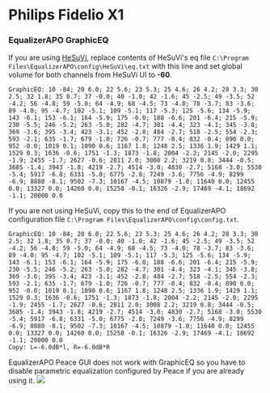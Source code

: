 # Philips Fidelio X1
### EqualizerAPO GraphicEQ
If you are using [HeSuVi](https://sourceforge.net/projects/hesuvi/), replace contents of HeSuVi's eq file `C:\Program Files\EqualizerAPO\config\HeSuVi\eq.txt` with this line and set global volume for both channels from HeSuVi UI to **-60**.
```
GraphicEQ: 10 -84; 20 6.0; 22 5.6; 23 5.3; 25 4.6; 26 4.2; 28 3.3; 30 2.5; 32 1.8; 35 0.7; 37 -0.0; 40 -1.0; 42 -1.6; 45 -2.5; 49 -3.5; 52 -4.2; 56 -4.8; 59 -5.0; 64 -4.9; 68 -4.5; 73 -4.0; 78 -3.7; 83 -3.6; 89 -4.0; 95 -4.7; 102 -5.1; 109 -5.1; 117 -5.3; 125 -5.6; 134 -5.9; 143 -6.1; 153 -6.1; 164 -5.9; 175 -6.0; 188 -6.6; 201 -6.4; 215 -5.9; 230 -5.5; 246 -5.2; 263 -5.0; 282 -4.7; 301 -4.4; 323 -4.1; 345 -3.8; 369 -3.6; 395 -3.4; 423 -3.1; 452 -2.8; 484 -2.7; 518 -2.5; 554 -2.3; 593 -2.1; 635 -1.7; 679 -1.0; 726 -0.7; 777 -0.4; 832 -0.4; 890 0.0; 952 -0.0; 1019 0.1; 1090 0.6; 1167 1.8; 1248 2.5; 1336 1.9; 1429 1.1; 1529 0.3; 1636 -0.6; 1751 -1.3; 1873 -1.8; 2004 -2.2; 2145 -2.0; 2295 -1.9; 2455 -1.7; 2627 -0.6; 2811 2.0; 3008 2.2; 3219 0.8; 3444 -0.5; 3685 -1.4; 3943 -1.8; 4219 -2.7; 4514 -3.0; 4830 -2.7; 5168 -3.0; 5530 -5.4; 5917 -6.8; 6331 -5.0; 6775 -2.8; 7249 -3.6; 7756 -4.9; 8299 -6.9; 8880 -8.1; 9502 -7.3; 10167 -4.5; 10879 -1.0; 11640 0.0; 12455 0.0; 13327 0.0; 14260 0.0; 15258 -0.1; 16326 -2.9; 17469 -4.1; 18692 -1.1; 20000 0.0
```
If you are not using HeSuVi, copy this to the end of EqualizerAPO configuration file `C:\Program Files\EqualizerAPO\config\config.txt`.
```
GraphicEQ: 10 -84; 20 6.0; 22 5.6; 23 5.3; 25 4.6; 26 4.2; 28 3.3; 30 2.5; 32 1.8; 35 0.7; 37 -0.0; 40 -1.0; 42 -1.6; 45 -2.5; 49 -3.5; 52 -4.2; 56 -4.8; 59 -5.0; 64 -4.9; 68 -4.5; 73 -4.0; 78 -3.7; 83 -3.6; 89 -4.0; 95 -4.7; 102 -5.1; 109 -5.1; 117 -5.3; 125 -5.6; 134 -5.9; 143 -6.1; 153 -6.1; 164 -5.9; 175 -6.0; 188 -6.6; 201 -6.4; 215 -5.9; 230 -5.5; 246 -5.2; 263 -5.0; 282 -4.7; 301 -4.4; 323 -4.1; 345 -3.8; 369 -3.6; 395 -3.4; 423 -3.1; 452 -2.8; 484 -2.7; 518 -2.5; 554 -2.3; 593 -2.1; 635 -1.7; 679 -1.0; 726 -0.7; 777 -0.4; 832 -0.4; 890 0.0; 952 -0.0; 1019 0.1; 1090 0.6; 1167 1.8; 1248 2.5; 1336 1.9; 1429 1.1; 1529 0.3; 1636 -0.6; 1751 -1.3; 1873 -1.8; 2004 -2.2; 2145 -2.0; 2295 -1.9; 2455 -1.7; 2627 -0.6; 2811 2.0; 3008 2.2; 3219 0.8; 3444 -0.5; 3685 -1.4; 3943 -1.8; 4219 -2.7; 4514 -3.0; 4830 -2.7; 5168 -3.0; 5530 -5.4; 5917 -6.8; 6331 -5.0; 6775 -2.8; 7249 -3.6; 7756 -4.9; 8299 -6.9; 8880 -8.1; 9502 -7.3; 10167 -4.5; 10879 -1.0; 11640 0.0; 12455 0.0; 13327 0.0; 14260 0.0; 15258 -0.1; 16326 -2.9; 17469 -4.1; 18692 -1.1; 20000 0.0
Copy: L=-6.0dB*l, R=-6.0dB*R
```
EqualizerAPO Peace GUI does not work with GraphicEQ so you have to disable parametric equalization configured by Peace if you are already using it.
![](https://raw.githubusercontent.com/jaakkopasanen/AutoEq/master/results/Sonoma%20Model%20One/innerfidelity/onear/Philips%20Fidelio%20X1/Philips%20Fidelio%20X1.png)
